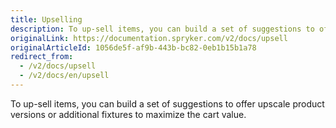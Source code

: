 ```yaml
---
title: Upselling
description: To up-sell items, you can build a set of suggestions to offer upscale product versions or additional fixtures to maximize the cart value.
originalLink: https://documentation.spryker.com/v2/docs/upsell
originalArticleId: 1056de5f-af9b-443b-bc82-0eb1b15b1a78
redirect_from:
  - /v2/docs/upsell
  - /v2/docs/en/upsell
---
```


To up-sell items, you can build a set of suggestions to offer upscale product versions or additional fixtures to maximize the cart value.
